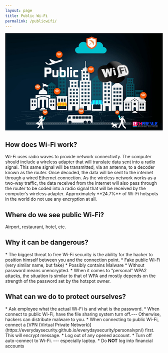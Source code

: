 ```yaml
---
layout: page
title: Public Wi-Fi
permalink: /publicwifi/
---
```

![Public Wi-Fi](public_wifi.jpg)
<h2>How does Wi-Fi work?</h2>
Wi-Fi uses radio waves to provide network connectivity. The computer should include a wireless adapter that will translate data sent into a radio signal. This same signal will be transmitted, via an antenna, to a decoder known as the router. Once decoded, the data will be sent to the internet through a wired Ethernet connection. As the wireless network works as a two-way traffic, the data received from the internet will also pass through the router to be coded into a radio signal that will be received by the computer’s wireless adapter.
Approximately **24.7%** of Wi-Fi hotspots in the world do not use any encryption at all.

<h2>Where do we see public Wi-Fi?</h2>
Airport, restaurant, hotel, etc.

<h2>Why it can be dangerous?</h2>
* The biggest threat to free Wi-Fi security is the ability for the hacker to position himself between you and the connection point.
* Fake public Wi-Fi (very similar name, but fake)
* Possibly contains Malware
* Without password means unencrypted.
* When it comes to “personal” WPA2 attacks, the situation is similar to that of WPA and mostly depends on the strength of the password set by the hotspot owner.

<h2>What can we do to protect ourselves?</h2>
* Ask employee what the actual Wi-Fi is and what is the password.
* When connect to public Wi-Fi, have the file sharing system turn off.--- Otherwise, hackers can distribute malware to you.
* When connecting to public Wi-Fi, connect a [VPN (Virtual Private Network)](https://everydaysecurity.github.io/everydaysecurity/personalvpn/) first. This will encrypt message.
* Log out of any opened account.
* Turn off auto-connect to Wi-Fi. --- especially laptop.
* Do <strong>NOT</strong> log into financial accounts
